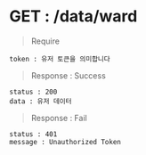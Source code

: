 # GET : /data/ward

> Require 

    token : 유저 토큰을 의미합니다
    
> Response : Success

    status : 200
    data : 유저 데이터

> Response : Fail

    status : 401
    message : Unauthorized Token

